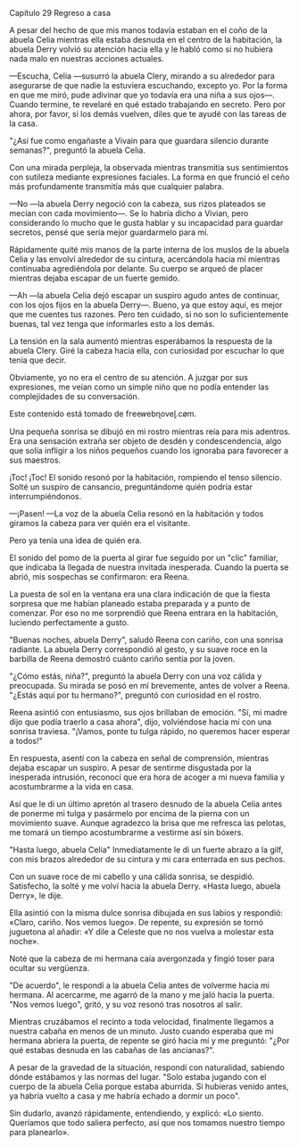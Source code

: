 
Capítulo 29 Regreso a casa

A pesar del hecho de que mis manos todavía estaban en el coño de la abuela Celia mientras ella estaba desnuda en el centro de la habitación, la abuela Derry volvió su atención hacia ella y le habló como si no hubiera nada malo en nuestras acciones actuales.

—Escucha, Celia —susurró la abuela Clery, mirando a su alrededor para asegurarse de que nadie la estuviera escuchando, excepto yo. Por la forma en que me miró, pude adivinar que yo todavía era una niña a sus ojos—. Cuando termine, te revelaré en qué estado trabajando en secreto. Pero por ahora, por favor, si los demás vuelven, diles que te ayudé con las tareas de la casa.

"¿Así fue como engañaste a Vivain para que guardara silencio durante semanas?", preguntó la abuela Celia.

Con una mirada perpleja, la observada mientras transmitía sus sentimientos con sutileza mediante expresiones faciales. La forma en que frunció el ceño más profundamente transmitía más que cualquier palabra.

—No —la abuela Derry negoció con la cabeza, sus rizos plateados se mecían con cada movimiento—. Se lo habría dicho a Vivian, pero considerando lo mucho que le gusta hablar y su incapacidad para guardar secretos, pensé que sería mejor guardarmelo para mí.

Rápidamente quité mis manos de la parte interna de los muslos de la abuela Celia y las envolví alrededor de su cintura, acercándola hacia mí mientras continuaba agrediéndola por delante. Su cuerpo se arqueó de placer mientras dejaba escapar de un fuerte gemido.

—Ah —la abuela Celia dejó escapar un suspiro agudo antes de continuar, con los ojos fijos en la abuela Derry—. Bueno, ya que estoy aquí, es mejor que me cuentes tus razones. Pero ten cuidado, si no son lo suficientemente buenas, tal vez tenga que informarles esto a los demás.

La tensión en la sala aumentó mientras esperábamos la respuesta de la abuela Clery. Giré la cabeza hacia ella, con curiosidad por escuchar lo que tenía que decir.

Obviamente, yo no era el centro de su atención. A juzgar por sus expresiones, me veían como un simple niño que no podía entender las complejidades de su conversación.

Este contenido está tomado de fгee𝑤ebɳoveɭ.cøm.

Una pequeña sonrisa se dibujó en mi rostro mientras reía para mis adentros. Era una sensación extraña ser objeto de desdén y condescendencia, algo que solía infligir a los niños pequeños cuando los ignoraba para favorecer a sus maestros.

¡Toc! ¡Toc! El sonido resonó por la habitación, rompiendo el tenso silencio. Solté un suspiro de cansancio, preguntándome quién podría estar interrumpiéndonos.

—¡Pasen! —La voz de la abuela Celia resonó en la habitación y todos giramos la cabeza para ver quién era el visitante.

Pero ya tenía una idea de quién era.

El sonido del pomo de la puerta al girar fue seguido por un "clic" familiar, que indicaba la llegada de nuestra invitada inesperada. Cuando la puerta se abrió, mis sospechas se confirmaron: era Reena.

La puesta de sol en la ventana era una clara indicación de que la fiesta sorpresa que me habían planeado estaba preparada y a punto de comenzar. Por eso no me sorprendió que Reena entrara en la habitación, luciendo perfectamente a gusto.

"Buenas noches, abuela Derry", saludó Reena con cariño, con una sonrisa radiante. La abuela Derry correspondió al gesto, y su suave roce en la barbilla de Reena demostró cuánto cariño sentía por la joven.

"¿Cómo estás, niña?", preguntó la abuela Derry con una voz cálida y preocupada. Su mirada se posó en mí brevemente, antes de volver a Reena. "¿Estás aquí por tu hermano?", preguntó con curiosidad en el rostro.

Reena asintió con entusiasmo, sus ojos brillaban de emoción. "Sí, mi madre dijo que podía traerlo a casa ahora", dijo, volviéndose hacia mí con una sonrisa traviesa. "¡Vamos, ponte tu tulga rápido, no queremos hacer esperar a todos!"

En respuesta, asentí con la cabeza en señal de comprensión, mientras dejaba escapar un suspiro. A pesar de sentirme disgustada por la inesperada intrusión, reconocí que era hora de acoger a mi nueva familia y acostumbrarme a la vida en casa.

Así que le di un último apretón al trasero desnudo de la abuela Celia antes de ponerme mi tulga y pasármelo por encima de la pierna con un movimiento suave. Aunque agradezco la brisa que me refresca las pelotas, me tomará un tiempo acostumbrarme a vestirme así sin bóxers.

"Hasta luego, abuela Celia" Inmediatamente le di un fuerte abrazo a la gilf, con mis brazos alrededor de su cintura y mi cara enterrada en sus pechos.

Con un suave roce de mi cabello y una cálida sonrisa, se despidió. Satisfecho, la solté y me volví hacia la abuela Derry. «Hasta luego, abuela Derry», le dije.

Ella asintió con la misma dulce sonrisa dibujada en sus labios y respondió: «Claro, cariño. Nos vemos luego». De repente, su expresión se tornó juguetona al añadir: «Y dile a Celeste que no nos vuelva a molestar esta noche».

Noté que la cabeza de mi hermana caía avergonzada y fingió toser para ocultar su vergüenza.

"De acuerdo", le respondí a la abuela Celia antes de volverme hacia mi hermana. Al acercarme, me agarró de la mano y me jaló hacia la puerta. "Nos vemos luego", gritó, y su voz resonó tras nosotros al salir.

Mientras cruzábamos el recinto a toda velocidad, finalmente llegamos a nuestra cabaña en menos de un minuto. Justo cuando esperaba que mi hermana abriera la puerta, de repente se giró hacia mí y me preguntó: "¿Por qué estabas desnuda en las cabañas de las ancianas?".

A pesar de la gravedad de la situación, respondí con naturalidad, sabiendo dónde estábamos y las normas del lugar. "Solo estaba jugando con el cuerpo de la abuela Celia porque estaba aburrida. Si hubieras venido antes, ya habría vuelto a casa y me habría echado a dormir un poco".

Sin dudarlo, avanzó rápidamente, entendiendo, y explicó: «Lo siento. Queríamos que todo saliera perfecto, así que nos tomamos nuestro tiempo para planearlo».
